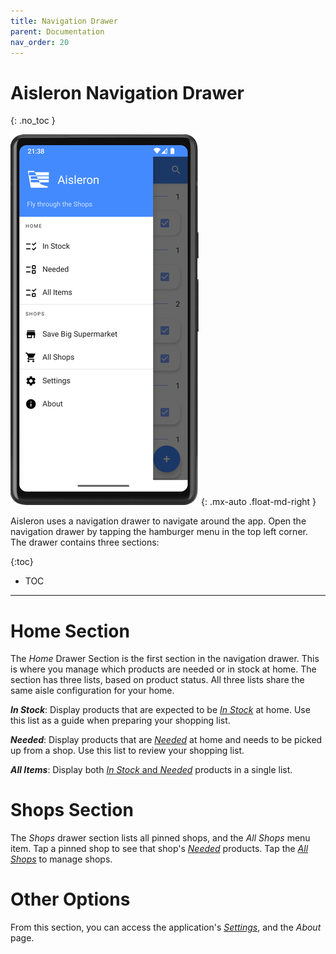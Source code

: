 ```yaml
---
title: Navigation Drawer
parent: Documentation
nav_order: 20
---
```


# Aisleron Navigation Drawer
{: .no_toc }

![Navigation Drawer](/assets/images/screenshots/alr-040-navigation-drawer.png)
{: .mx-auto .float-md-right }

Aisleron uses a navigation drawer to navigate around the app. Open the navigation drawer by tapping the hamburger menu in the top left corner. The drawer contains three sections:

{:toc}
* TOC

---

# Home Section 
The *Home* Drawer Section is the first section in the navigation drawer. This is where you manage which products are needed or in stock at home. The section has three lists, based on product status. All three lists share the same aisle configuration for your home.

***In Stock***: Display products that are expected to be [*In Stock*](/docs/documentation/product-list#in-stock-list) at home. Use this list as a guide when preparing your shopping list.

***Needed***: Display products that are [*Needed*](/docs/documentation/product-list#needed-list) at home and needs to be picked up from a shop. Use this list to review your shopping list.

***All Items***: Display both [*In Stock* and *Needed*](/docs/documentation/product-list#all-items-list) products in a single list.  

# Shops Section
The *Shops* drawer section lists all pinned shops, and the *All Shops* menu item. Tap a pinned shop to see that shop's [*Needed*](/docs/documentation/product-list#shop-list) products. Tap the [*All Shops*](/docs/documentation/manage-shops) to manage shops.

# Other Options
From this section, you can access the application's [*Settings*](/docs/documentation/settings), and the *About* page.
